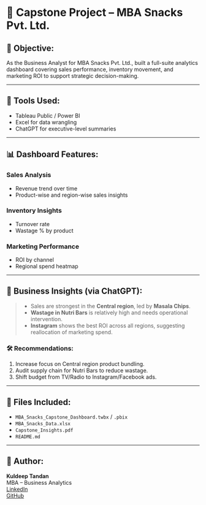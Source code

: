 # 🏢 Capstone Project – MBA Snacks Pvt. Ltd.

## 🎯 Objective:
As the Business Analyst for MBA Snacks Pvt. Ltd., built a full-suite analytics dashboard covering sales performance, inventory movement, and marketing ROI to support strategic decision-making.

---

## 🧰 Tools Used:
- Tableau Public / Power BI
- Excel for data wrangling
- ChatGPT for executive-level summaries

---

## 📊 Dashboard Features:
### Sales Analysis
- Revenue trend over time
- Product-wise and region-wise sales insights

### Inventory Insights
- Turnover rate
- Wastage % by product

### Marketing Performance
- ROI by channel
- Regional spend heatmap

---

## 📄 Business Insights (via ChatGPT):
> - Sales are strongest in the **Central region**, led by **Masala Chips**.  
> - **Wastage in Nutri Bars** is relatively high and needs operational intervention.  
> - **Instagram** shows the best ROI across all regions, suggesting reallocation of marketing spend.

### 🛠 Recommendations:
1. Increase focus on Central region product bundling.
2. Audit supply chain for Nutri Bars to reduce wastage.
3. Shift budget from TV/Radio to Instagram/Facebook ads.

---

## 📁 Files Included:
- `MBA_Snacks_Capstone_Dashboard.twbx` / `.pbix`
- `MBA_Snacks_Data.xlsx`
- `Capstone_Insights.pdf`
- `README.md`

---

## 👤 Author:
**Kuldeep Tandan**  
MBA – Business Analytics  
[LinkedIn](https://www.linkedin.com/in/kuldeeptandan/)  
[GitHub](https://github.com/KuldeepTandan)
